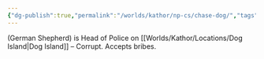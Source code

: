 ```yaml
---
{"dg-publish":true,"permalink":"/worlds/kathor/np-cs/chase-dog/","tags":["Kathor"]}
---
```


(German Shepherd) is Head of Police on [[Worlds/Kathor/Locations/Dog Island\|Dog Island]] – Corrupt. Accepts bribes.